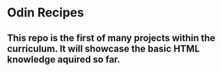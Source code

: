 # Odin Recipes
## This repo is the first of many projects within the curriculum. It will showcase the basic HTML knowledge aquired so far.
